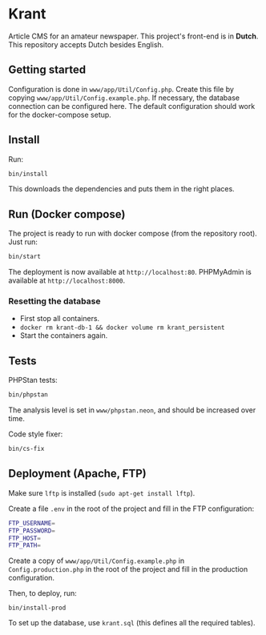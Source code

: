 # Krant
Article CMS for an amateur newspaper.
This project's front-end is in **Dutch**. This repository accepts Dutch besides English.

## Getting started

Configuration is done in `www/app/Util/Config.php`. Create this file by copying `www/app/Util/Config.example.php`. If
necessary, the database connection can be configured here. The default configuration should work for the docker-compose
setup.

## Install

Run:

```bash
bin/install
```

This downloads the dependencies and puts them in the right places.

## Run (Docker compose)
The project is ready to run with docker compose (from the repository root). Just run:

```bash
bin/start
```

The deployment is now available at `http://localhost:80`. PHPMyAdmin is available at `http://localhost:8000`.

### Resetting the database
 - First stop all containers.
 - `docker rm krant-db-1 && docker volume rm krant_persistent`
 - Start the containers again.

## Tests

PHPStan tests:

```bash
bin/phpstan
```

The analysis level is set in `www/phpstan.neon`, and should be increased over time.

Code style fixer:

```bash
bin/cs-fix
```

## Deployment (Apache, FTP)

Make sure `lftp` is installed (`sudo apt-get install lftp`).

Create a file `.env` in the root of the project and fill in the FTP configuration:

```bash
FTP_USERNAME=
FTP_PASSWORD=
FTP_HOST=
FTP_PATH=
```

Create a copy of `www/app/Util/Config.example.php` in `Config.production.php` in the root of the project and fill in the production configuration.

Then, to deploy, run: 

```bash.
bin/install-prod
```

To set up the database, use `krant.sql` (this defines all the required tables).
